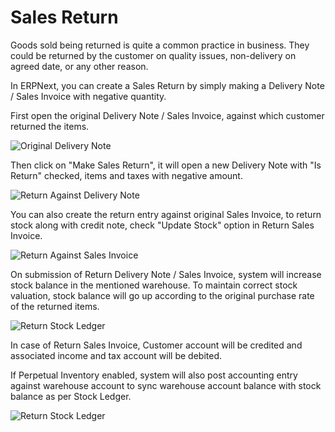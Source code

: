 # Sales Return

Goods sold being returned is quite a common practice in business. They could
be returned by the customer on quality issues, non-delivery on agreed date, or
any other reason. 

In ERPNext, you can create a Sales Return by simply making a Delivery Note / Sales Invoice with negative quantity.

First open the original Delivery Note / Sales Invoice, against which customer returned the items.

<img class="screenshot" alt="Original Delivery Note" src="/assets/erpnext_docs/assets/img/stock/sales-return-original-delivery-note.png">

Then click on "Make Sales Return", it will open a new Delivery Note with "Is Return" checked, items and taxes with negative amount.

<img class="screenshot" alt="Return Against Delivery Note" src="/assets/erpnext_docs/assets/img/stock/sales-return-against-delivery-note.png">

You can also create the return entry against original Sales Invoice, to return stock along with credit note, check "Update Stock" option in Return Sales Invoice.

<img class="screenshot" alt="Return Against Sales Invoice" src="/assets/erpnext_docs/assets/img/stock/sales-return-against-sales-invoice.png">

On submission of Return Delivery Note / Sales Invoice, system will increase stock balance in the mentioned warehouse. To maintain correct stock valuation, stock balance will go up according to the original purchase rate of the returned items.

<img class="screenshot" alt="Return Stock Ledger" src="/assets/erpnext_docs/assets/img/stock/sales-return-stock-ledger.png">

In case of Return Sales Invoice, Customer account will be credited and associated income and tax account will be debited.

If Perpetual Inventory enabled, system will also post accounting entry against warehouse account to sync warehouse account balance with stock balance as per Stock Ledger.

<img class="screenshot" alt="Return Stock Ledger" src="/assets/erpnext_docs/assets/img/stock/sales-return-general-ledger.png">
